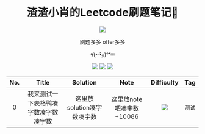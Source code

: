<h1 align="center">渣渣小肖的Leetcode刷题笔记📒</h1>
<div align="center">
    <img src="https://i.loli.net/2019/12/31/o6R5X12KjeNgvwS.png">
    <p>刷题多多 offer多多</p>
    <p>٩(•̤̀ᵕ•̤́๑)ᵒᵏᵎᵎᵎᵎ</p>
  	<img src="https://img.shields.io/badge/-Easy-green">
 	  <img src="https://img.shields.io/badge/-Medium-orange">
    <img src="https://img.shields.io/badge/-Hard-red">
</div>



| No.  |                Title                 |          Solution          |           Note           |                      Difficulty                      |  Tag   |
| :--: | :----------------------------------: | :------------------------: | :----------------------: | :--------------------------------------------------: | :----: |
|  0   | 我来测试一下表格鸭凑字数凑字数凑字数 | 这里放solution凑字数凑字数 | 这里放note吧凑字数+10086 | <img src="https://img.shields.io/badge/-Easy-green"> | `测试` |

